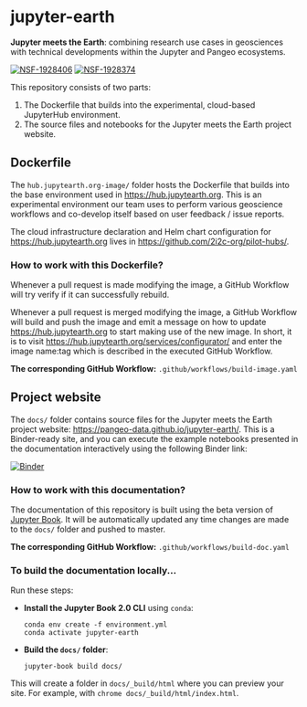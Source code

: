 # jupyter-earth

**Jupyter meets the Earth**: combining research use cases in geosciences with technical developments within the Jupyter and Pangeo ecosystems.

[![NSF-1928406](https://img.shields.io/badge/NSF-1928406-blue)](https://nsf.gov/awardsearch/showAward?AWD_ID=1928406)
[![NSF-1928374](https://img.shields.io/badge/NSF-1928374-blue)](https://nsf.gov/awardsearch/showAward?AWD_ID=1928374)

This repository consists of two parts:

1. The Dockerfile that builds into the experimental, cloud-based JupyterHub environment. 
2. The source files and notebooks for the Jupyter meets the Earth project website.

## Dockerfile

The `hub.jupytearth.org-image/` folder hosts the Dockerfile that builds into the base environment used in https://hub.jupytearth.org. This is an experimental environment our team uses to perform various geoscience workflows and co-develop itself based on user feedback / issue reports.

The cloud infrastructure declaration and Helm chart configuration for https://hub.jupytearth.org lives in https://github.com/2i2c-org/pilot-hubs/.

### How to work with this Dockerfile?

Whenever a pull request is made modifying the image, a GitHub Workflow will try
verify if it can successfully rebuild.

Whenever a pull request is merged modifying the image, a GitHub Workflow will
build and push the image and emit a message on how to update
https://hub.jupytearth.org to start making use of the new image. In short, it is
to visit https://hub.jupytearth.org/services/configurator/ and enter the image
name:tag which is described in the executed GitHub Workflow.

**The corresponding GitHub Workflow:** `.github/workflows/build-image.yaml`

## Project website

The `docs/` folder contains source files for the Jupyter meets the Earth project website: https://pangeo-data.github.io/jupyter-earth/. This is a Binder-ready site, and you can execute the example notebooks presented in the documentation interactively using the following Binder link:

[![Binder](https://mybinder.org/badge_logo.svg)](https://mybinder.org/v2/gh/pangeo-data/jupyter-earth/HEAD/?urlpath=lab)


### How to work with this documentation?

The documentation of this repository is built using the beta version of
[Jupyter Book](https://beta.jupyterbook.org). It will be automatically updated
any time changes are made to the `docs/` folder and pushed to master.

**The corresponding GitHub Workflow:** `.github/workflows/build-doc.yaml`

### To build the documentation locally...

Run these steps:

* **Install the Jupyter Book 2.0 CLI** using `conda`:

  ```
  conda env create -f environment.yml
  conda activate jupyter-earth
  ```
* **Build the `docs/` folder**:

  ```
  jupyter-book build docs/
  ```

This will create a folder in `docs/_build/html` where you can preview your
site. For example, with `chrome docs/_build/html/index.html`.
